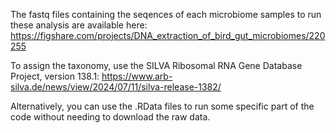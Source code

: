 The fastq files containing the seqences of each microbiome samples
to run these analysis are available here:
https://figshare.com/projects/DNA_extraction_of_bird_gut_microbiomes/220255

To assign the taxonomy, use the SILVA Ribosomal RNA Gene Database Project,
version 138.1:
https://www.arb-silva.de/news/view/2024/07/11/silva-release-1382/

Alternatively, you can use the .RData files to run some specific 
part of the code without needing to download the raw data.